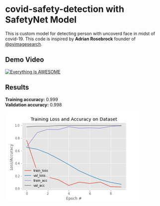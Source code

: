 # covid-safety-detection with SafetyNet Model
This is custom model for detecting person with uncoverd face in midst of covid-19.
This code is inspired by **Adrian Rosebrock** founder of [@pyimagesearch](https://www.pyimagesearch.com/).

## Demo Video
[![Everything Is AWESOME](https://encrypted-tbn0.gstatic.com/images?q=tbn%3AANd9GcR0JFPb9jeNWFz9VM7v1HzVk7kQpEOScS9AEXv2XRY8vPzmO7Qs&usqp=CAU)](https://youtu.be/UxQUHLUcIjY?list=PL6Mz0DxlkU_08xohZRTOtskMaYfMVHCSo "Everything Is AWESOME")

## Results
__Training accuracy:__ 0.999 <br>
__Validation accuracy:__ 0.998

![model results](results.png)


